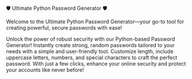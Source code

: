 
🛡️ Ultimate Python Password Generator 🛡️
<p>
 Welcome to the Ultimate Python Password Generator—your go-to tool for creating powerful, secure passwords with ease!
 
 Unlock the power of robust security with our Python-based Password Generator! Instantly create strong, random passwords tailored to your needs with a simple and user-friendly tool. Customize length, include uppercase letters, numbers, and special characters to craft the perfect password. With just a few clicks, enhance your online security and protect your accounts like never before!
</p>
